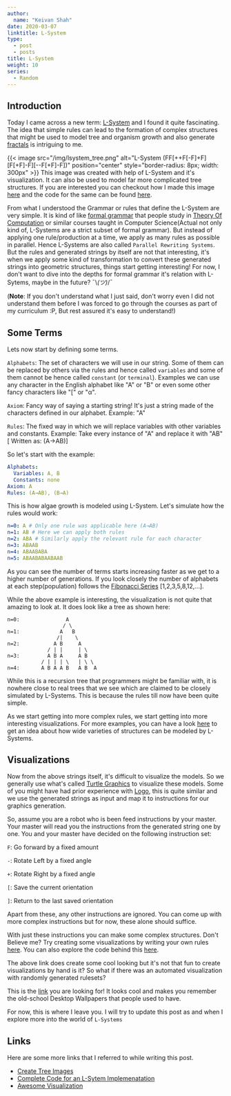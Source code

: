 ```yaml
---
author:
  name: "Keivan Shah"
date: 2020-03-07
linktitle: L-System
type:
  - post
  - posts
title: L-System
weight: 10
series:
  - Random
---
```


## Introduction

Today I came across a new term: [L-System](https://en.wikipedia.org/wiki/L-system) and I found it quite fascinating. The idea that simple rules can lead to the formation of complex structures that might be used to model tree and organism growth and also generate [fractals](https://en.wikipedia.org/wiki/Fractal#Introduction) is intriguing to me.

{{< image src="/img/lsystem_tree.png" alt="L-System (FF[++F[-F]+F][F[+F]-F][--F[+F]-F])" position="center" style="border-radius: 8px; width: 300px" >}}
This image was created with help of L-System and it's visualization. It can also be used to model far more complicated tree structures. If you are interested you can checkout how I made this image [here](https://keivan.tech/L-System/) and the code for the same can be found [here](https://github.com/keivan-shah/L-System).

From what I understood the Grammar or rules that define the L-System are very simple. It is kind of like [formal grammar](https://en.wikipedia.org/wiki/Formal_grammar) that people study in [Theory Of Computation](https://en.wikipedia.org/wiki/Theory_of_computation) or similar courses taught in Computer Science(Actual not only kind of, L-Systems are a strict subset of formal grammar). But instead of applying one rule/production at a time, we apply as many rules as possible in parallel. Hence L-Systems are also called `Parallel Rewriting Systems`. But the rules and generated strings by itself are not that interesting, it's when we apply some kind of transformation to convert these generated strings into geometric structures, things start getting interesting! For now, I don't want to dive into the depths for formal grammar it's relation with L-Sytems, maybe in the future? ¯\\_(ツ)_/¯

(**Note**: If you don't understand what I just said, don't worry even I did not understand them before I was forced to go through the courses as part of my curriculum :P, But rest assured it's easy to understand!)

## Some Terms

Lets now start by defining some terms.

`Alphabets`: The set of characters we will use in our string. Some of them can be replaced by others via the rules and hence called `variables` and some of them cannot be hence called `constant` (or `terminal`). Examples we can use any character in the English alphabet like "A" or "B" or even some other fancy characters like "[" or "α".

`Axiom`: Fancy way of saying a starting string! It's just a string made of the characters defined in our alphabet. Example: "A"

`Rules`: The fixed way in which we will replace variables with other variables and constants. Example: Take every instance of "A" and replace it with "AB"[ Written as: (A→AB)]

So let's start with the example:

```yaml
Alphabets:
  Variables: A, B
  Constants: none
Axiom: A
Rules: (A→AB), (B→A)
```

This is how algae growth is modeled using L-System. Let's simulate how the rules would work:

```yaml
n=0: A # Only one rule was applicable here (A→AB)
n=1: AB # Here we can apply both rules
n=2: ABA # Similarly apply the relevant rule for each character
n=3: ABAAB
n=4: ABAABABA
n=5: ABAABABAABAAB
```

As you can see the number of terms starts increasing faster as we get to a higher number of generations. If you look closely the number of alphabets at each step(population) follows the [Fibonacci Series](https://en.wikipedia.org/wiki/Fibonacci_number) [1,2,3,5,8,12,...].

While the above example is interesting, the visualization is not quite that amazing to look at. It does look like a tree as shown here:

```
n=0:               A
                  / \
n=1:             A   B
                /|    \
n=2:           A B     A
             / | |     | \
n=3:         A B A     A B
           / | | | \   | \ \
n=4:       A B A A B   A B  A
```

While this is a recursion tree that programmers might be familiar with, it is nowhere close to real trees that we see which are claimed to be closely simulated by L-Systems. This is because the rules till now have been quite simple.

As we start getting into more complex rules, we start getting into more interesting visualizations. For more examples, you can have a look [here](https://en.wikipedia.org/wiki/L-system#Examples_of_L-systems) to get an idea about how wide varieties of structures can be modeled by L-Systems.

## Visualizations

Now from the above strings itself, it's difficult to visualize the models. So we generally use what's called [Turtle Graphics](https://en.wikipedia.org/wiki/Turtle_graphics) to visualize these models. Some of you might have had prior experience with [Logo](<https://en.wikipedia.org/wiki/Logo_(programming_language)>), this is quite similar and we use the generated strings as input and map it to instructions for our graphics generation.

So, assume you are a robot who is been feed instructions by your master. Your master will read you the instructions from the generated string one by one.
You and your master have decided on the following instruction set:

`F`: Go forward by a fixed amount

`-`: Rotate Left by a fixed angle

`+`: Rotate Right by a fixed angle

`[`: Save the current orientation

`]`: Return to the last saved orientation

Apart from these, any other instructions are ignored.
You can come up with more complex instructions but for now, these alone should suffice.

With just these instructions you can make some complex structures. Don't Believe me?
Try creating some visualizations by writing your own rules [here](https://keivan.tech/L-System/). You can also explore the code behind this [here](https://github.com/keivan-shah/L-System).

The above link does create some cool looking but it's not that fun to create visualizations by hand is it? So what if there was an automated visualization with randomly generated rulesets?

This is the [link](https://ehrenjn.github.io/LSystems/lsystems.html) you are looking for! It looks cool and makes you remember the old-school Desktop Wallpapers that people used to have.

For now, this is where I leave you. I will try to update this post as and when I explore more into the world of `L-Systems`

## Links

Here are some more links that I referred to while writing this post.

- [Create Tree Images](https://github.com/TanviKumar/treegen)
- [Complete Code for an L-Sytem Implemenatation](https://github.com/nylki/lindenmayer)
- [Awesome Visualization](https://github.com/ehrenjn/LSystems)
